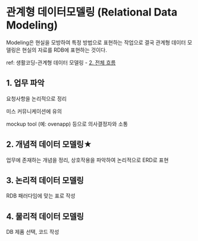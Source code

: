 # 관계형 데이터모델링 (Relational Data Modeling)

Modeling은 현실을 모방하여 특정 방법으로 표현하는 작업으로 결국 관계형 데이터 모델링은 현실의 자료를 RDB에 표현하는 것이다.



ref: 생활코딩-관계형 데이터 모델링 - [2. 전체 흐름](https://www.youtube.com/watch?v=zZmRQHgLhMo&list=PLuHgQVnccGMDF6rHsY9qMuJMd295Yk4sa&index=2)



## 1. 업무 파악

요청사항을 논리적으로  정리

미스 커뮤니케이션에 유의 

mockup tool (예: ovenapp) 등으로 의사결정자와 소통



## 2. 개념적 데이터 모델링★

업무에 존재하는 개념을 정리, 상호작용을 파악하여 논리적으로 ERD로 표현



## 3. 논리적 데이터 모델링

RDB 패러다임에 맞는 표로 작성





## 4. 물리적 데이터 모델링

DB 제품 선택, 코드 작성